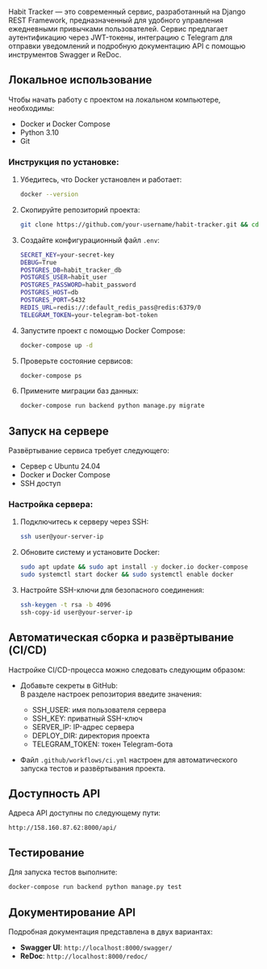 Habit Tracker — это современный сервис, разработанный на Django REST Framework, предназначенный для удобного управления ежедневными привычками пользователей. Сервис предлагает аутентификацию через JWT-токены, интеграцию с Telegram для отправки уведомлений и подробную документацию API с помощью инструментов Swagger и ReDoc.

## Локальное использование

Чтобы начать работу с проектом на локальном компьютере, необходимы:

- Docker и Docker Compose
- Python 3.10
- Git

### Инструкция по установке:

1. Убедитесь, что Docker установлен и работает:
   ```bash
   docker --version
   ```
   
2. Скопируйте репозиторий проекта:
   ```bash
   git clone https://github.com/your-username/habit-tracker.git && cd habit-tracker
   ```

3. Создайте конфигурационный файл `.env`:
   ```bash
   SECRET_KEY=your-secret-key
   DEBUG=True
   POSTGRES_DB=habit_tracker_db
   POSTGRES_USER=habit_user
   POSTGRES_PASSWORD=habit_password
   POSTGRES_HOST=db
   POSTGRES_PORT=5432
   REDIS_URL=redis://:default_redis_pass@redis:6379/0
   TELEGRAM_TOKEN=your-telegram-bot-token
   ```

4. Запустите проект с помощью Docker Compose:
   ```bash
   docker-compose up -d
   ```

5. Проверьте состояние сервисов:
   ```bash
   docker-compose ps
   ```

6. Примените миграции баз данных:
   ```bash
   docker-compose run backend python manage.py migrate
   ```

## Запуск на сервере

Развёртывание сервиса требует следующего:

- Сервер с Ubuntu 24.04
- Docker и Docker Compose
- SSH доступ

### Настройка сервера:

1. Подключитесь к серверу через SSH:
   ```bash
   ssh user@your-server-ip
   ```

2. Обновите систему и установите Docker:
   ```bash
   sudo apt update && sudo apt install -y docker.io docker-compose
   sudo systemctl start docker && sudo systemctl enable docker
   ```

3. Настройте SSH-ключи для безопасного соединения:
   ```bash
   ssh-keygen -t rsa -b 4096
   ssh-copy-id user@your-server-ip
   ```

## Автоматическая сборка и развёртывание (CI/CD)

Настройке CI/CD-процесса можно следовать следующим образом:

- Добавьте секреты в GitHub:  
  В разделе настроек репозитория введите значения:
  - SSH_USER: имя пользователя сервера
  - SSH_KEY: приватный SSH-ключ
  - SERVER_IP: IP-адрес сервера
  - DEPLOY_DIR: директория проекта
  - TELEGRAM_TOKEN: токен Telegram-бота

- Файл `.github/workflows/ci.yml` настроен для автоматического запуска тестов и развёртывания проекта.

## Доступность API

Адреса API доступны по следующему пути:
```
http://158.160.87.62:8000/api/
```

## Тестирование

Для запуска тестов выполните:
```bash
docker-compose run backend python manage.py test
```

## Документирование API

Подробная документация представлена в двух вариантах:

- **Swagger UI**: `http://localhost:8000/swagger/`
- **ReDoc**: `http://localhost:8000/redoc/`

